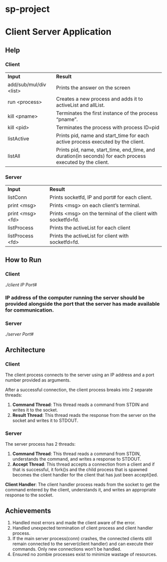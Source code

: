 # sp-project

<!-- Output copied to clipboard! -->

<!-----
NEW: Check the "Suppress top comment" option to remove this info from the output.

Conversion time: 0.688 seconds.


Using this Markdown file:

1. Paste this output into your source file.
2. See the notes and action items below regarding this conversion run.
3. Check the rendered output (headings, lists, code blocks, tables) for proper
   formatting and use a linkchecker before you publish this page.

Conversion notes:

* Docs to Markdown version 1.0β30
* Sun Jul 18 2021 04:22:28 GMT-0700 (PDT)
* Source doc: SPReport
* Tables are currently converted to HTML tables.
----->



# Client Server Application


## Help


### **Client** 


<table>
  <tr>
   <td><strong>Input </strong>
   </td>
   <td><strong>Result</strong>
   </td>
  </tr>
  <tr>
   <td>add/sub/mul/div &lt;list>
   </td>
   <td>Prints the answer on the screen
   </td>
  </tr>
  <tr>
   <td>run &lt;process>
   </td>
   <td>Creates a new process and adds it to activeList and allList.
   </td>
  </tr>
  <tr>
   <td>kill &lt;pname>
   </td>
   <td>Terminates the first instance of the process “pname”.
   </td>
  </tr>
  <tr>
   <td>kill &lt;pid>
   </td>
   <td>Terminates the process with process ID=pid
   </td>
  </tr>
  <tr>
   <td>listActive
   </td>
   <td>Prints pid, name and start_time for each active process executed by the client.
   </td>
  </tr>
  <tr>
   <td>listAll
   </td>
   <td>Prints pid, name, start_time, end_time, and duration(in seconds) for each process executed by the client.
   </td>
  </tr>
</table>



### **Server** 


<table>
  <tr>
   <td><strong>Input </strong>
   </td>
   <td><strong>Result</strong>
   </td>
  </tr>
  <tr>
   <td>listConn
   </td>
   <td>Prints socketfd, IP and port# for each client.
   </td>
  </tr>
  <tr>
   <td>print &lt;msg>
   </td>
   <td>Prints &lt;msg> on each client’s terminal.
   </td>
  </tr>
  <tr>
   <td>print &lt;msg> &lt;fd>
   </td>
   <td>Prints &lt;msg> on the terminal of the client with socketfd=fd.
   </td>
  </tr>
  <tr>
   <td>listProcess
   </td>
   <td>Prints the activeList for each client
   </td>
  </tr>
  <tr>
   <td>listProcess &lt;fd>
   </td>
   <td>Prints the activeList for client with socketfd=fd.
   </td>
  </tr>
</table>



## How to Run


### Client

_./client IP Port#_


### IP address of the computer running the server should be provided alongside the port that the server has made available for communication.


### Server

_./server Port#_


## Architecture

### Client

The client process connects to the server using an IP address and a port number provided as arguments.

After a successful connection, the client process breaks into 2 separate threads:



1. **Command Thread**: This thread reads a command from STDIN and writes it to the socket.
2. **Result Thread**: This thread reads the response from the server on the socket and writes it to STDOUT.


### Server

The server process has 2 threads:



1. **Command Thread**: This thread reads a command from STDIN, understands the command, and writes a response to STDOUT.
2. **Accept Thread**: This thread accepts a connection from a client and if that is successful, it fork()s and the child process that is spawned becomes the client handler for the client that has just been accept()ed.

**Client Handler**: The client handler process reads from the socket to get the command entered by the client, understands it, and writes an appropriate response to the socket.


## Achievements



1. Handled most errors and made the client aware of the error. 
2. Handled unexpected termination of client process and client handler process.
3. If the main server process(conn) crashes, the connected clients still remain connected to the server(client handler) and can execute their commands. Only new connections won’t be handled.
4. Ensured no zombie processes exist to minimize wastage of resources. 
